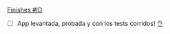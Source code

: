 [Finishes #ID](https://www.pivotaltracker.com/story/show/ID)

- [ ] App levantada, probada y con los tests corridos! [👌](https://c.tenor.com/joILBoleQeoAAAAC/ricky-fort.gif)
